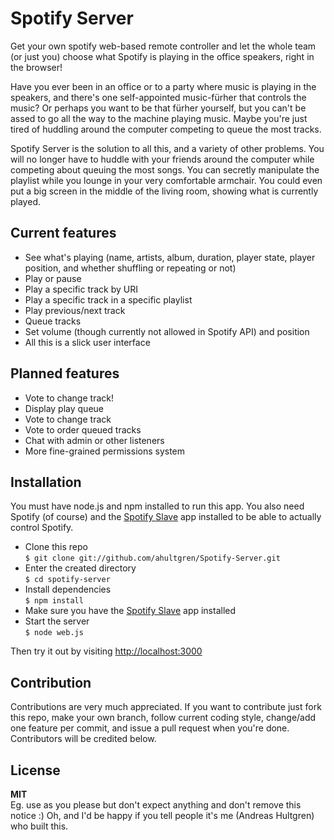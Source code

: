 # Spotify Server

Get your own spotify web-based remote controller and let the whole team (or just you) choose what Spotify is playing in the office speakers, right in the browser!

Have you ever been in an office or to a party where music is playing in the speakers, and there's one self-appointed music-fürher that controls the music? Or perhaps you want to be that fürher yourself, but you can't be assed to go all the way to the machine playing music. Maybe you're just tired of huddling around the computer competing to queue the most tracks.

Spotify Server is the solution to all this, and a variety of other problems. You will no longer have to huddle with your friends around the computer while competing about queuing the most songs. You can secretly manipulate the playlist while you lounge in your very comfortable armchair. You could even put a big screen in the middle of the living room, showing what is currently played.

## Current features
* See what's playing (name, artists, album, duration, player state, player position, and whether shuffling or repeating or not)
* Play or pause
* Play a specific track by URI
* Play a specific track in a specific playlist
* Play previous/next track
* Queue tracks
* Set volume (though currently not allowed in Spotify API) and position
* All this is a slick user interface

## Planned features
* Vote to change track!
* Display play queue
* Vote to change track
* Vote to order queued tracks
* Chat with admin or other listeners
* More fine-grained permissions system

## Installation

You must have node.js and npm installed to run this app. You also need Spotify (of course) and the [Spotify Slave](https://github.com/ahultgren/Spotify-Slave) app installed to be able to actually control Spotify.

* Clone this repo  
    `$ git clone git://github.com/ahultgren/Spotify-Server.git`
* Enter the created directory  
    `$ cd spotify-server`
* Install dependencies  
    `$ npm install`
* Make sure you have the [Spotify Slave](https://github.com/ahultgren/Spotify-Slave) app installed  
* Start the server  
    `$ node web.js`

Then try it out by visiting [http://localhost:3000](http://localhost:3000)

## Contribution

Contributions are very much appreciated. If you want to contribute just fork this repo, make your own branch, follow current coding style, change/add one feature per commit, and issue a pull request when you're done. Contributors will be credited below.

## License

**MIT**  
Eg. use as you please but don't expect anything and don't remove this notice :)
Oh, and I'd be happy if you tell people it's me (Andreas Hultgren) who built this.